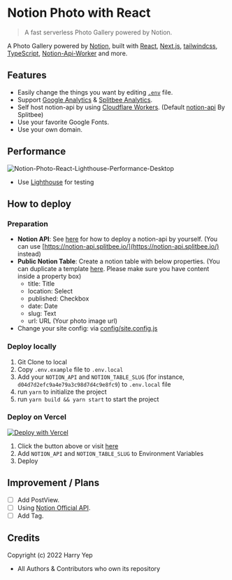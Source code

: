 # Notion Photo with React

> A fast serverless Photo Gallery powered by Notion.

A Photo Gallery powered by [Notion](https://notion.so), built with [React](https://reactjs.org), [Next.js](https://nextjs.org), [tailwindcss](https://tailwindcss.com), [TypeScript](https://www.typescriptlang.org/), [Notion-Api-Worker](https://github.com/splitbee/notion-api-worker) and more.

## Features

-   Easily change the things you want by editing [`.env`](./.env.example) file.
-   Support [Google Analytics](https://analytics.google.com/) & [Splitbee Analytics](https://splitbee.io/).
-   Self host notion-api by using [Cloudflare Workers](https://workers.dev). (Default [notion-api](https://notion-api.splitbee.io) By Splitbee)
-   Use your favorite Google Fonts.
-   Use your own domain.

## Performance

![Notion-Photo-React-Lighthouse-Performance-Desktop](https://cdn.harrly.com/project/GitHub/Notion-Photo-React/img/Lighthouse-Performance-Desktop.png)

-   Use [Lighthouse](https://developers.google.com/web/tools/lighthouse) for testing

## How to deploy

### Preparation

-   **Notion API**: See [here](https://github.com/splitbee/notion-api-worker) for how to deploy a notion-api by yourself. (You can use [https://notion-api.splitbee.io/](https://notion-api.splitbee.io/) instead)
-   **Public Notion Table**: Create a notion table with below properties. (You can duplicate a template [here](https://harrly.notion.site/d04d7d2efc9a4e79a3c98d7d4c9e8fc9). Please make sure you have content inside a property box)
    -   title: Title
    -   location: Select
    -   published: Checkbox
    -   date: Date
    -   slug: Text
    -   url: URL (Your photo image url)
-   Change your site config: via [config/site.config.js](/config/site.config.js)

### Deploy locally

1. Git Clone to local
2. Copy `.env.example` file to `.env.local`
3. Add your `NOTION_API` and `NOTION_TABLE_SLUG` (for instance, `d04d7d2efc9a4e79a3c98d7d4c9e8fc9`) to `.env.local` file
4. run `yarn` to initialize the project
5. run `yarn build && yarn start` to start the project

### Deploy on Vercel

[![Deploy with Vercel](https://vercel.com/button)](https://vercel.com/new/git/external?repository-url=https%3A%2F%2Fgithub.com%2FHarry-Yep%2FNotion-Photo-React)

1. Click the button above or visit [here](https://vercel.com/new/git/external?repository-url=https%3A%2F%2Fgithub.com%2FHarry-Yep%2FNotion-Photo-React)
2. Add `NOTION_API` and `NOTION_TABLE_SLUG` to Environment Variables
3. Deploy

## Improvement / Plans

-   [ ] Add PostView.
-   [ ] Using [Notion Official API](https://developers.notion.com/).
-   [ ] Add Tag.

## Credits

Copyright (c) 2022 Harry Yep

-   All Authors & Contributors who own its repository
